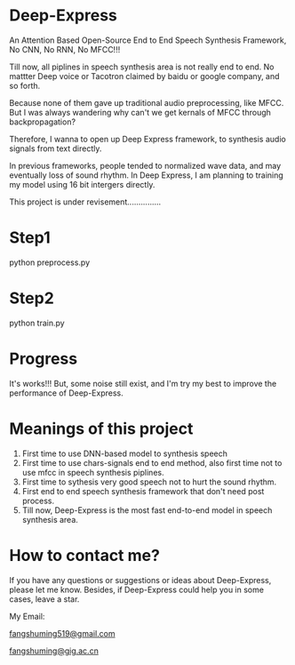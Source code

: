 # Deep-Express
An Attention Based Open-Source End to End Speech Synthesis Framework, No CNN, No RNN, No MFCC!!!

Till now, all piplines in speech synthesis area is not really end to end. No mattter Deep voice or Tacotron claimed by baidu or google company, and so forth.                                                                                                                      

Because none of them gave up traditional audio preprocessing, like MFCC. But I was always wandering why can't we get kernals of MFCC through backpropagation?                                                                                                           

Therefore, I wanna to open up Deep Express framework, to synthesis audio signals from text directly.  

In previous frameworks, people tended to normalized wave data, and may eventually loss of sound rhythm. In Deep Express, I am planning to training my model using 16 bit intergers directly.

This project is under revisement...............

# Step1
python preprocess.py

# Step2
python train.py

# Progress
It's works!!! But, some noise still exist, and I'm try my best to improve the performance of Deep-Express.

# Meanings of this project
1. First time to use DNN-based model to synthesis speech
2. First time to use chars-signals end to end method, also first time not to use mfcc in speech synthesis piplines.
3. First time to sythesis very good speech not to hurt the sound rhythm.
4. First end to end speech synthesis framework that don't need post process.
4. Till now, Deep-Express is the most fast end-to-end model in speech synthesis area.

# How to contact me?
If you have any questions or suggestions or ideas about Deep-Express, please let me know. Besides, if Deep-Express could help you in some cases, leave a star.

My Email:

fangshuming519@gmail.com

fangshuming@gig.ac.cn
